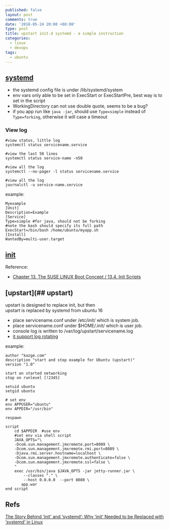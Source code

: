 ```yaml
---
published: false
layout: post
comments: true
date: '2018-05-24 20:00 +08:00'
type: post
title: upstart init.d systemd - a simple instruction
categories:
  - linux
  - devops
tags:
  - ubuntu
---
```

## [systemd](https://www.freedesktop.org/software/systemd/man/systemd.service.html)
- the systemd config file is under /lib/systemd/system
- env vars only able to be set in ExecStart or ExecStartPre, best way is to set in the script
- WorkingDirectory can not use double quote, seems to be a bug?
- if you app run like `java -jar`, should use `Type=simple` instead of `Type=forking`, otherwise it will case a timeout  


### View log
```shell
#view status, little log
systemctl status servicename.service 

#view the last 50 lines
systemctl status service-name -n50  

#view all the log
systemctl --no-pager -l status servicename.service 

#view all the log
journalctl -u service-name.service 

```

example:  
```shell
Myexample
[Unit]
Description=Example
[Service]
Type=simple #for java, should not be forking
#note the bash should specify its full path
ExecStart=/bin/bash /home/ubuntu/myapp.sh
[Install]
WantedBy=multi-user.target
```

## [init](http://www.tldp.org/LDP/intro-linux/html/sect_04_02.html)
Reference:
- [Chapter 13. The SUSE LINUX Boot Concept / 13.4. Init Scripts](https://www.novell.com/documentation/suse91/suselinux-adminguide/html/ch13s04.html)

## [upstart](## upstart)
upstart is designed to replace init, but then  
upstart is replaced by systemd from ubuntu 16

- place servicename.conf under /etc/init/ which is system job.
- place servicename.conf under $HOME/.init/ which is user job.
- console log is written to /var/log/upstart/servicename.log
- [it support log rotating](http://manpages.ubuntu.com/manpages/xenial/man8/logrotate.8.html) 

example:  
```shell
author "kazge.com"
description "start and stop example for Ubuntu (upstart)"
version "1.0"

start on started networking
stop on runlevel [!2345]

setuid ubuntu
setgid ubuntu

# set env
env APPUSER="ubuntu"
env APPDIR="/usr/bin"

respawn

script
	cd $APPDIR	#use env
    #set env via shell script
	JAVA_OPTS="\
	-Dcom.sun.management.jmxremote.port=8089 \
	-Dcom.sun.management.jmxremote.rmi.port=8089 \
	-Djava.rmi.server.hostname=localhost \
	-Dcom.sun.management.jmxremote.authenticate=false \
	-Dcom.sun.management.jmxremote.ssl=false \
	"
	exec /usr/bin/java $JAVA_OPTS -jar jetty-runner.jar \
	    --classes "." \
	    --host 0.0.0.0  --port 8080 \
	   app.war
end script

```

## Refs  

[The Story Behind ‘init’ and ‘systemd’: Why ‘init’ Needed to be Replaced with ‘systemd’ in Linux](https://www.tecmint.com/systemd-replaces-init-in-linux/)

